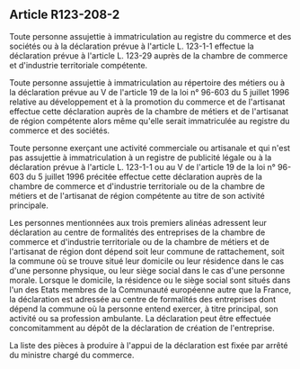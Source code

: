 Article R123-208-2
----
Toute personne assujettie à immatriculation au registre du commerce et des
sociétés ou à la déclaration prévue à l'article L. 123-1-1 effectue la
déclaration prévue à l'article L. 123-29 auprès de la chambre de commerce et
d'industrie territoriale compétente.

Toute personne assujettie à immatriculation au répertoire des métiers ou à la
déclaration prévue au V de l'article 19 de la loi n° 96-603 du 5 juillet 1996
relative au développement et à la promotion du commerce et de l'artisanat
effectue cette déclaration auprès de la chambre de métiers et de l'artisanat de
région compétente alors même qu'elle serait immatriculée au registre du commerce
et des sociétés.

Toute personne exerçant une activité commerciale ou artisanale et qui n'est pas
assujettie à immatriculation à un registre de publicité légale ou à la
déclaration prévue à l'article L. 123-1-1 ou au V de l'article 19 de la loi n°
96-603 du 5 juillet 1996 précitée effectue cette déclaration auprès de la
chambre de commerce et d'industrie territoriale ou de la chambre de métiers et
de l'artisanat de région compétente au titre de son activité principale.

Les personnes mentionnées aux trois premiers alinéas adressent leur déclaration
au centre de formalités des entreprises de la chambre de commerce et d'industrie
territoriale ou de la chambre de métiers et de l'artisanat de région dont dépend
soit leur commune de rattachement, soit la commune où se trouve situé leur
domicile ou leur résidence dans le cas d'une personne physique, ou leur siège
social dans le cas d'une personne morale. Lorsque le domicile, la résidence ou
le siège social sont situés dans l'un des Etats membres de la Communauté
européenne autre que la France, la déclaration est adressée au centre de
formalités des entreprises dont dépend la commune où la personne entend exercer,
à titre principal, son activité ou sa profession ambulante. La déclaration peut
être effectuée concomitamment au dépôt de la déclaration de création de
l'entreprise.

La liste des pièces à produire à l'appui de la déclaration est fixée par arrêté
du ministre chargé du commerce.
